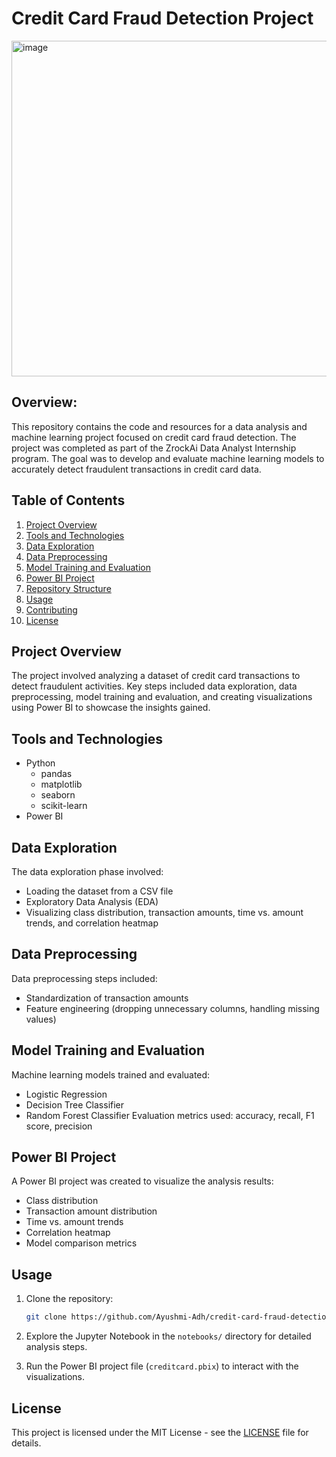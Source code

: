 # Credit Card Fraud Detection Project

<img width="537" alt="image" src="https://github.com/Ayushmi-Adh/CreditCardFraudDetection/assets/132826306/4a5c56d7-0f61-4b4b-9de2-502f0f290d0a">


## Overview:

This repository contains the code and resources for a data analysis and machine learning project focused on credit card fraud detection. The project was completed as part of the ZrockAi Data Analyst Internship program. The goal was to develop and evaluate machine learning models to accurately detect fraudulent transactions in credit card data.

## Table of Contents

1. [Project Overview](#project-overview)
2. [Tools and Technologies](#tools-and-technologies)
3. [Data Exploration](#data-exploration)
4. [Data Preprocessing](#data-preprocessing)
5. [Model Training and Evaluation](#model-training-and-evaluation)
6. [Power BI Project](#power-bi-project)
7. [Repository Structure](#repository-structure)
8. [Usage](#usage)
9. [Contributing](#contributing)
10. [License](#license)

## Project Overview

The project involved analyzing a dataset of credit card transactions to detect fraudulent activities. Key steps included data exploration, data preprocessing, model training and evaluation, and creating visualizations using Power BI to showcase the insights gained.

## Tools and Technologies

- Python
  - pandas
  - matplotlib
  - seaborn
  - scikit-learn
- Power BI

## Data Exploration

The data exploration phase involved:
- Loading the dataset from a CSV file
- Exploratory Data Analysis (EDA)
- Visualizing class distribution, transaction amounts, time vs. amount trends, and correlation heatmap

## Data Preprocessing

Data preprocessing steps included:
- Standardization of transaction amounts
- Feature engineering (dropping unnecessary columns, handling missing values)

## Model Training and Evaluation

Machine learning models trained and evaluated:
- Logistic Regression
- Decision Tree Classifier
- Random Forest Classifier
Evaluation metrics used: accuracy, recall, F1 score, precision

## Power BI Project

A Power BI project was created to visualize the analysis results:
- Class distribution
- Transaction amount distribution
- Time vs. amount trends
- Correlation heatmap
- Model comparison metrics



## Usage

1. Clone the repository:

   ```bash
   git clone https://github.com/Ayushmi-Adh/credit-card-fraud-detection.git
   ```


3. Explore the Jupyter Notebook in the `notebooks/` directory for detailed analysis steps.

4. Run the Power BI project file (`creditcard.pbix`) to interact with the visualizations.


## License

This project is licensed under the MIT License - see the [LICENSE](LICENSE) file for details.


